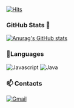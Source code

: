[![Hits](https://hits.seeyoufarm.com/api/count/incr/badge.svg?url=https%3A%2F%2Fgithub.com%2Fsogom&count_bg=%230B79B0&title_bg=%23555555&icon=&icon_color=%23E7E7E7&title=hits&edge_flat=false)](https://hits.seeyoufarm.com)
</br>
### GitHub Stats 🎈
[![Anurag's GitHub stats](https://github-readme-stats.vercel.app/api?username=sogom)](https://github.com/anuraghazra/github-readme-stats)
</br>
### 🔭Languages
![Javascript](https://img.shields.io/badge/JavaScript-F7DF1E?style=plastic&logo=JavaScript&logoColor=white)
![Java](https://img.shields.io/badge/Java-007396?style=plastic&logo=Java&logoColor=white)
</br>
###  📫 Contacts
[![Gmail](https://img.shields.io/badge/Gmail-d14836?style=flat-square&logo=Gmail&logoColor=white&link=mailto:yjw5615@gmail.com)](mailto:yjw5615@gmail.com)



<!--
### Hi there 👋
**sogom/sogom** is a ✨ _special_ ✨ repository because its `README.md` (this file) appears on your GitHub profile.

Here are some ideas to get you started:

- 🔭 I’m currently working on ...
- 🌱 I’m currently learning ...
- 👯 I’m looking to collaborate on ...
- 🤔 I’m looking for help with ...
- 💬 Ask me about ...
- 📫 How to reach me: ...
- 😄 Pronouns: ...
- ⚡ Fun fact: ...
-->
